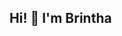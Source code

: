 ## Hi! 👋 I'm Brintha

<!--
**brintharaj/brintharaj** is a ✨ _special_ ✨ repository because its `README.md` (this file) appears on your GitHub profile.

🇨🇦 I'm a data scientist and engineer, currently based in Canada.
🔬 I enjoy exploring statistical machine learning methods to innovate and transform data.
⛏️ Python, R, SQL, Perl, C++
🎞️ I enjoy writing about films and photography in my spare time. 

